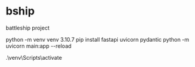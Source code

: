 # bship
battleship project


python -m venv venv 3.10.7
pip install fastapi uvicorn pydantic
python -m uvicorn main:app --reload

.\venv\Scripts\activate